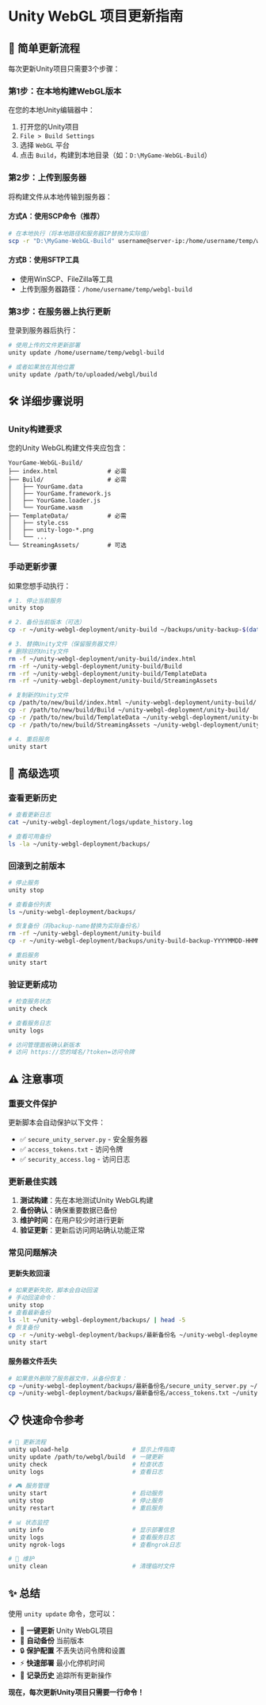 # Unity WebGL 项目更新指南

## 🎯 简单更新流程

每次更新Unity项目只需要3个步骤：

### 第1步：在本地构建WebGL版本
在您的本地Unity编辑器中：
1. 打开您的Unity项目
2. `File > Build Settings`
3. 选择 `WebGL` 平台
4. 点击 `Build`，构建到本地目录（如：`D:\MyGame-WebGL-Build`）

### 第2步：上传到服务器
将构建文件从本地传输到服务器：

#### 方式A：使用SCP命令（推荐）
```bash
# 在本地执行（将本地路径和服务器IP替换为实际值）
scp -r "D:\MyGame-WebGL-Build" username@server-ip:/home/username/temp/webgl-build
```

#### 方式B：使用SFTP工具
- 使用WinSCP、FileZilla等工具
- 上传到服务器路径：`/home/username/temp/webgl-build`

### 第3步：在服务器上执行更新
登录到服务器后执行：
```bash
# 使用上传的文件更新部署
unity update /home/username/temp/webgl-build

# 或者如果放在其他位置
unity update /path/to/uploaded/webgl/build
```

## 🛠️ 详细步骤说明

### Unity构建要求
您的Unity WebGL构建文件夹应包含：
```
YourGame-WebGL-Build/
├── index.html              # 必需
├── Build/                  # 必需
│   ├── YourGame.data
│   ├── YourGame.framework.js
│   ├── YourGame.loader.js
│   └── YourGame.wasm
├── TemplateData/           # 必需
│   ├── style.css
│   ├── unity-logo-*.png
│   └── ...
└── StreamingAssets/        # 可选
```

### 手动更新步骤
如果您想手动执行：

```bash
# 1. 停止当前服务
unity stop

# 2. 备份当前版本（可选）
cp -r ~/unity-webgl-deployment/unity-build ~/backups/unity-backup-$(date +%Y%m%d)

# 3. 替换Unity文件（保留服务器文件）
# 删除旧的Unity文件
rm -f ~/unity-webgl-deployment/unity-build/index.html
rm -rf ~/unity-webgl-deployment/unity-build/Build
rm -rf ~/unity-webgl-deployment/unity-build/TemplateData
rm -rf ~/unity-webgl-deployment/unity-build/StreamingAssets

# 复制新的Unity文件
cp /path/to/new/build/index.html ~/unity-webgl-deployment/unity-build/
cp -r /path/to/new/build/Build ~/unity-webgl-deployment/unity-build/
cp -r /path/to/new/build/TemplateData ~/unity-webgl-deployment/unity-build/
cp -r /path/to/new/build/StreamingAssets ~/unity-webgl-deployment/unity-build/ # 如果有

# 4. 重启服务
unity start
```

## 🔧 高级选项

### 查看更新历史
```bash
# 查看更新日志
cat ~/unity-webgl-deployment/logs/update_history.log

# 查看可用备份
ls -la ~/unity-webgl-deployment/backups/
```

### 回滚到之前版本
```bash
# 停止服务
unity stop

# 查看备份列表
ls ~/unity-webgl-deployment/backups/

# 恢复备份（将backup-name替换为实际备份名）
rm -rf ~/unity-webgl-deployment/unity-build
cp -r ~/unity-webgl-deployment/backups/unity-build-backup-YYYYMMDD-HHMMSS ~/unity-webgl-deployment/unity-build

# 重启服务
unity start
```

### 验证更新成功
```bash
# 检查服务状态
unity check

# 查看服务日志
unity logs

# 访问管理面板确认新版本
# 访问 https://您的域名/?token=访问令牌
```

## ⚠️ 注意事项

### 重要文件保护
更新脚本会自动保护以下文件：
- ✅ `secure_unity_server.py` - 安全服务器
- ✅ `access_tokens.txt` - 访问令牌
- ✅ `security_access.log` - 访问日志

### 更新最佳实践
1. **测试构建**：先在本地测试Unity WebGL构建
2. **备份确认**：确保重要数据已备份
3. **维护时间**：在用户较少时进行更新
4. **验证更新**：更新后访问网站确认功能正常

### 常见问题解决

#### 更新失败回滚
```bash
# 如果更新失败，脚本会自动回滚
# 手动回滚命令：
unity stop
# 查看最新备份
ls -lt ~/unity-webgl-deployment/backups/ | head -5
# 恢复备份
cp -r ~/unity-webgl-deployment/backups/最新备份名 ~/unity-webgl-deployment/unity-build
unity start
```

#### 服务器文件丢失
```bash
# 如果意外删除了服务器文件，从备份恢复：
cp ~/unity-webgl-deployment/backups/最新备份名/secure_unity_server.py ~/unity-webgl-deployment/unity-build/
cp ~/unity-webgl-deployment/backups/最新备份名/access_tokens.txt ~/unity-webgl-deployment/unity-build/
```

## 📋 快速命令参考

```bash
# 🔄 更新流程
unity upload-help                  # 显示上传指南
unity update /path/to/webgl/build  # 一键更新
unity check                        # 检查状态
unity logs                         # 查看日志

# 🎮 服务管理
unity start                        # 启动服务
unity stop                         # 停止服务
unity restart                      # 重启服务

# 📊 状态监控
unity info                         # 显示部署信息
unity logs                         # 查看服务日志
unity ngrok-logs                   # 查看ngrok日志

# 🧹 维护
unity clean                        # 清理临时文件
```

## ✨ 总结

使用 `unity update` 命令，您可以：
- 🚀 **一键更新** Unity WebGL项目
- 💾 **自动备份** 当前版本
- 🔒 **保护配置** 不丢失访问令牌和设置
- ⚡ **快速部署** 最小化停机时间
- 📝 **记录历史** 追踪所有更新操作

**现在，每次更新Unity项目只需要一行命令！**
